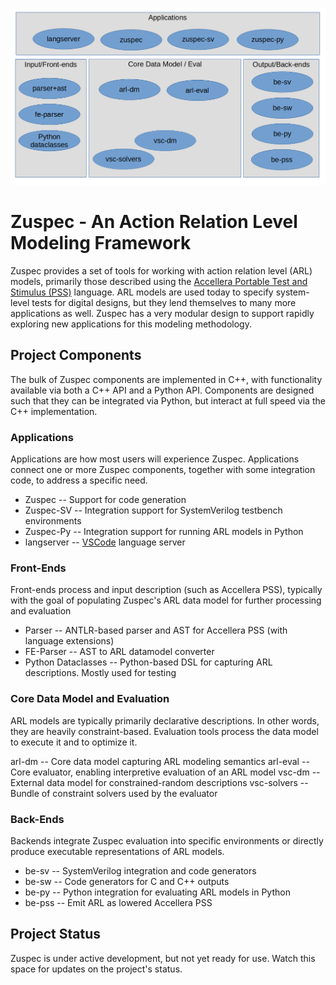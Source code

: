 ![banner](https://raw.githubusercontent.com/zuspec/zuspec.github.io/main/imgs/ZuspecProjectMap.png)

# Zuspec - An Action Relation Level Modeling Framework
Zuspec provides a set of tools for working with action relation level
(ARL) models, primarily those described using the 
[Accellera Portable Test and Stimulus (PSS)](https://www.accellera.org/downloads/standards/portable-stimulus) language. ARL models are used today to
specify system-level tests for digital designs, but they lend themselves
to many more applications as well. Zuspec has a very modular design to support
rapidly exploring new applications for this modeling methodology.

## Project Components

The bulk of Zuspec components are implemented in C++, with functionality
available via both a C++ API and a Python API. Components are designed
such that they can be integrated via Python, but interact at full speed
via the C++ implementation.

### Applications
Applications are how most users will experience Zuspec. Applications 
connect one or more Zuspec components, together with some integration
code, to address a specific need. 
- Zuspec -- Support for code generation
- Zuspec-SV -- Integration support for SystemVerilog testbench environments
- Zuspec-Py -- Integration support for running ARL models in Python
- langserver -- [VSCode](https://code.visualstudio.com/) language server

### Front-Ends
Front-ends process and input description (such as Accellera PSS), typically
with the goal of populating Zuspec's ARL data model for further 
processing and evaluation
- Parser -- ANTLR-based parser and AST for Accellera PSS (with language extensions)
- FE-Parser -- AST to ARL datamodel converter
- Python Dataclasses -- Python-based DSL for capturing ARL descriptions. Mostly used for testing

### Core Data Model and Evaluation
ARL models are typically primarily declarative descriptions. In other words, they
are heavily constraint-based. Evaluation tools process the data model to 
execute it and to optimize it.

arl-dm -- Core data model capturing ARL modeling semantics
arl-eval -- Core evaluator, enabling interpretive evaluation of an ARL model
vsc-dm -- External data model for constrained-random descriptions
vsc-solvers -- Bundle of constraint solvers used by the evaluator

### Back-Ends
Backends integrate Zuspec evaluation into specific environments or directly
produce executable representations of ARL models.

- be-sv -- SystemVerilog integration and code generators
- be-sw -- Code generators for C and C++ outputs
- be-py -- Python integration for evaluating ARL models in Python
- be-pss -- Emit ARL as lowered Accellera PSS


## Project Status
Zuspec is under active development, but not yet ready for use. Watch this 
space for updates on the project's status.

<!--

**Here are some ideas to get you started:**

🙋‍♀️ A short introduction - what is your organization all about?
🌈 Contribution guidelines - how can the community get involved?
👩‍💻 Useful resources - where can the community find your docs? Is there anything else the community should know?
🍿 Fun facts - what does your team eat for breakfast?
🧙 Remember, you can do mighty things with the power of [Markdown](https://docs.github.com/github/writing-on-github/getting-started-with-writing-and-formatting-on-github/basic-writing-and-formatting-syntax)
-->
